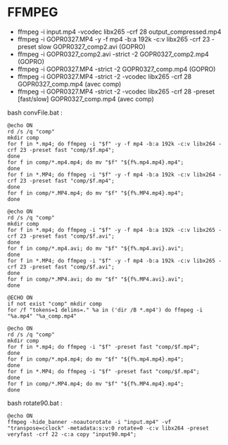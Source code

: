 # FFMPEG

- ffmpeg -i input.mp4 -vcodec libx265 -crf 28 output_compressed.mp4 
- ffmpeg -i GOPR0327.MP4 -y -f mp4 -b:a 192k -c:v libx265 -crf 23 -preset slow GOPR0327_comp2.avi (GOPRO)
- ffmpeg -i GOPR0327_comp2.avi -strict -2 GOPR0327_comp2.mp4 (GOPRO)
- ffmpeg -i GOPR0327.MP4 -strict -2 GOPR0327_comp.mp4 (GOPRO)
- ffmpeg -i GOPR0327.MP4 -strict -2 -vcodec libx265 -crf 28  GOPR0327_comp.mp4 (avec comp)
- ffmpeg -i GOPR0327.MP4 -strict -2 -vcodec libx265 -crf 28 -preset [fast/slow] GOPR0327_comp.mp4 (avec comp)

bash convFile.bat :

````
@echo ON
rd /s /q "comp"
mkdir comp
for f in *.mp4; do ffmpeg -i "$f" -y -f mp4 -b:a 192k -c:v libx264 -crf 23 -preset fast "comp/$f.mp4";
done
for f in comp/*.mp4.mp4; do mv "$f" "${f%.mp4.mp4}.mp4";
done
for f in *.MP4; do ffmpeg -i "$f" -y -f mp4 -b:a 192k -c:v libx264 -crf 23 -preset fast "comp/$f.mp4";
done 
for f in comp/*.MP4.mp4; do mv "$f" "${f%.MP4.mp4}.mp4";
done
````

```
@echo ON
rd /s /q "comp"
mkdir comp
for f in *.mp4; do ffmpeg -i "$f" -y -f mp4 -b:a 192k -c:v libx265 -crf 23 -preset fast "comp/$f.avi";
done
for f in comp/*.mp4.avi; do mv "$f" "${f%.mp4.avi}.avi";
done
for f in *.MP4; do ffmpeg -i "$f" -y -f mp4 -b:a 192k -c:v libx265 -crf 23 -preset fast "comp/$f.avi";
done 
for f in comp/*.MP4.avi; do mv "$f" "${f%.MP4.avi}.avi";
done
```

```
@ECHO ON
if not exist "comp" mkdir comp
for /f "tokens=1 delims=." %a in ('dir /B *.mp4') do ffmpeg -i "%a.mp4" "%a_comp.mp4"
```


```
@echo ON
rd /s /q "comp"
mkdir comp
for f in *.mp4; do ffmpeg -i "$f" -preset fast "comp/$f.mp4";
done
for f in comp/*.mp4.mp4; do mv "$f" "${f%.mp4.mp4}.mp4";
done
for f in *.MP4; do ffmpeg -i "$f" -preset fast "comp/$f.mp4";
done
for f in comp/*.MP4.mp4; do mv "$f" "${f%.MP4.mp4}.mp4";
done
```

bash rotate90.bat :

```
@echo ON
ffmpeg -hide_banner -noautorotate -i "input.mp4" -vf "transpose=cclock" -metadata:s:v:0 rotate=0 -c:v libx264 -preset veryfast -crf 22 -c:a copy "input90.mp4";

```
